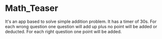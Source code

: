 # Math_Teaser
It's an app based to solve simple addition problem. It has a timer of 30s. For each wrong question one question will add up plus no point will be added or deducted. 
For each right question one point will be added.
